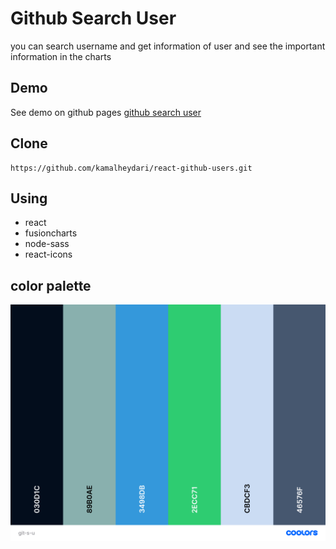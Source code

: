 # Github Search User

you can search username and get information of user and see the important information in the charts

## Demo

See demo on github pages
[github search user](https://kamalheydari.github.io/react-github-users/)

## Clone

```
https://github.com/kamalheydari/react-github-users.git
```

## Using

- react
- fusioncharts
- node-sass
- react-icons

## color palette

![alt text](git-s-u.png)
